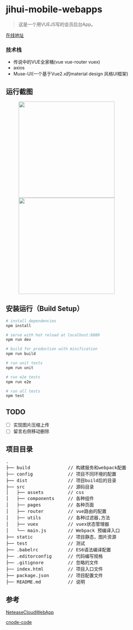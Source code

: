 # jihui-mobile-webapps

> 这是一个用VUEJS写的会员后台App。

[在线地址](http://app.jihui88.com)

### 技术栈
- 传说中的VUE全家桶(vue vue-router vuex)
- axios
- Muse-UI(一个基于Vue2.x的material design 风格UI框架)

## 运行截图
<figure class="half">
<img src="https://camo.githubusercontent.com/b8a872082bd7ef2d79b2f0d412d4b6b7e942762a/687474703a2f2f6466776a6a696e677461692e62302e7570616979756e2e636f6d2f75706c6f61642f2f672f2f67322f2f67676767666a2f2f706963747572652f2f323031372f2f30322f2f32372f64663639396165352d303362312d343263662d396639392d6333663132363631343238352e6a7067" width="300px"/>
<img src="https://camo.githubusercontent.com/fc0605d6a70ed07d2bce446f0663260849d95a4b/687474703a2f2f6466776a6a696e677461692e62302e7570616979756e2e636f6d2f75706c6f61642f2f672f2f67322f2f67676767666a2f2f706963747572652f2f323031372f2f30322f2f32372f65313136363034372d313763642d346636642d383663392d3962643765636632343330612e6a7067" width="300px"/>
</figure>


## 安装运行（Build Setup）

``` bash
# install dependencies
npm install

# serve with hot reload at localhost:8080
npm run dev

# build for production with minification
npm run build

# run unit tests
npm run unit

# run e2e tests
npm run e2e

# run all tests
npm test
```

## TODO

- [ ]  实现图片压缩上传
- [ ]  留言右侧移动删除

## 项目目录
<pre>
.
├── build              // 构建服务和webpack配置
├── config             // 项目不同环境的配置
├── dist               // 项目build后的目录
├── src                // 源码目录
│   ├── assets         // css
│   ├── components     // 各种组件
│   ├── pages          // 各种页面
│   ├── router         // vue路由的配置
│   ├── utils          // 各种过滤器,方法
│   ├── vuex           // vuex状态管理器
│   └── main.js        // Webpack 预编译入口
├── static             // 项目静态，图片资源
├── test               // 测试
├── .babelrc           // ES6语法编译配置
├── .editorconfig      // 代码编写规格
├── .gitignore         // 忽略的文件
├── index.html         // 项目入口文件
├── package.json       // 项目配置文件
├── README.md          // 说明
</pre>

## 参考

[NeteaseCloudWebApp](https://github.com/javaSwing/NeteaseCloudWebApp)

[cnode-code](https://github.com/mov1er/cnode-code)
